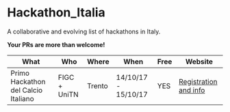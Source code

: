 # Hackathon_Italia
A collaborative and evolving list of hackathons in Italy.

**Your PRs are more than welcome!**

What | Who | Where | When | Free | Website
-----|-----|-----|-----|-----|-----
Primo Hackathon del Calcio Italiano | FIGC + UniTN | Trento | 14/10/17 - 15/10/17 | YES | [Registration and info](http://www.hackathon-figc.unitn.it/it/)
